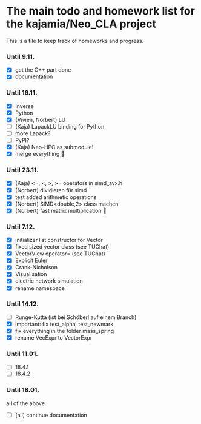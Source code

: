 # The main todo and homework list for the kajamia/Neo_CLA project
This is a file to keep track of homeworks and progress.

### Until 9.11.

- [x] get the C++ part done
- [x] documentation

### Until 16.11.

- [x] Inverse
- [x] Python
- [X] (Vivien, Norbert) LU
- [ ] (Kaja) LapackLU binding for Python
- [ ] more Lapack?
- [ ] PyPI?
- [x] (Kaja) Neo-HPC as submodule!
- [x] merge everything :tada:

### Until 23.11.

- [X] (Kaja) <=, <, >, >= operators in simd_avx.h
- [X] (Norbert) dividieren für simd
- [X] test added arithmetic operations
- [X] (Norbert) SIMD<double,2> class machen
- [X] (Norbert) fast matrix multiplication :rocket:

### Until 7.12.
- [X] initializer list constructor for Vector
- [X] fixed sized vector class (see TUChat)
- [X] VectorView operator= (see TUChat)
- [X] Explicit Euler
- [X] Crank-Nicholson
- [X] Visualisation
- [X] electric network simulation
- [X] rename namespace

### Until 14.12.
- [ ] Runge-Kutta (ist bei Schöberl auf einem Branch)
- [X] important: fix test_alpha, test_newmark
- [X] fix everything in the folder mass_spring
- [X] rename VecExpr to VectorExpr

### Until 11.01.
- [ ] 18.4.1
- [ ] 18.4.2

### Until 18.01.
all of the above


- [ ] (all) continue documentation 
